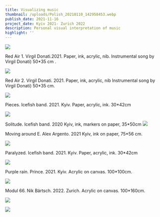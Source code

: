 ```yaml
---
title: Visualizing music
thumbnail: /uploads/Polish_20210110_142958453.webp
publish_date: 2021-11-16
project_date: Kyiv 2021- Zurich 2022
description: Personal visual interpretation of music
highlight: ''
---
```

![](/uploads/Polish_20210118_012310756.webp)

Red Air 1. Virgil Donati.2021. Paper, ink, acrylic, nib. Instrumental song by Virgil Donati) 50\*35 cm .

![](/uploads/Polish_20210125_122001865.webp)

Red Air 2. Virgil Donati. 2021. Paper, ink, acrylic, nib Instrumental song by Virgil Donati) 50\*35 cm.

![](/uploads/Polish_20210112_111006122.webp)

Pieces. Icefish band. 2021. Kyiv. Paper, acrylic, ink. 30\*42cm

![](/uploads/Solitude%2035%2B50cm.webp)

Solitude. Icefish band. 2020 Kyiv, ink, markers on paper, 35\*50cm ![](/uploads/Polish_20211215_190552798.webp)

Moving around E. Alex Argento. 2021 Kyiv, ink on paper, 75\*56 cm.

![](/uploads/Polish_20210219_101354116.webp)

Paralyzed. Icefish band. 2021. Kyiv. Paper, acrylic, ink. 30\*42cm

![](/uploads/Purple%20rain.%20%D0%BF%D0%BE%D0%BB%D0%BE%D1%82%D0%BD%D0%BE%2C%20%D0%B0%D0%BA%D1%80%D0%B8%D0%BB%2C100%C3%97100%D1%81%D0%BC%20.webp)

Purple rain. Prince. 2021. Kyiv. Acrylic on canvas. 100\*100cm.

![](/uploads/Polish_20220929_184547650.webp)

Modul 66. Nik Bärtsch. 2022. Zurich. Acrylic on canvas. 100\*160cm.

![](/uploads/Polish_20220930_085439127.webp)

![](/uploads/Polish_20220930_085804512.webp)
